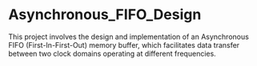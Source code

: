 # Asynchronous_FIFO_Design
This project involves the design and implementation of an Asynchronous FIFO (First-In-First-Out) memory buffer, which facilitates data transfer between two clock domains operating at different frequencies.
